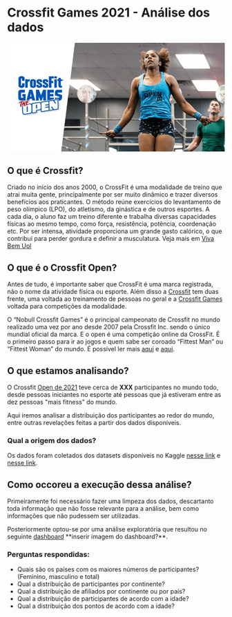 <h1>Crossfit Games 2021 - Análise dos dados</h1>

<img src="/file/crossfit-open-2021.png" alt="">

<h2>O que é Crossfit?</h2>
<p>
Criado no início dos anos 2000, o CrossFit é uma modalidade de treino que atrai muita gente, principalmente por ser muito dinâmico e trazer diversos benefícios aos praticantes. 
O método reúne exercícios do levantamento de peso olímpico (LPO), do atletismo, da ginástica e de outros esportes. 
A cada dia, o aluno faz um treino diferente e trabalha diversas capacidades físicas ao mesmo tempo, como força, resistência, potência, coordenação etc. 
Por ser intensa, atividade proporciona um grande gasto calórico, o que contribui para perder gordura e definir a musculatura. Veja mais em <a href="https://www.uol.com.br/vivabem/faq/crossfit-o-que-e-beneficios-como-praticar-e-por-que-ele-emagrece.htm?cmpid=copiaecola" target="_blank">Viva Bem Uol</a></p>

<h2>O que é o Crossfit Open?</h2>
<p>Antes de tudo, é importante saber que CrossFit é uma marca registrada, não o nome da atividade física ou esporte. Além disso a <a href="https://www.crossfit.com/" target="_blank">Crossfit</a> tem duas frente, uma voltada ao treinamento de pessoas no geral e a <a href="https://games.crossfit.com/" target="_blank">Crossfit Games</a> voltada para competições da modalidade.</p>
<p>O “Nobull Crossfit Games” é o principal campeonato de Crossfit no mundo realizado uma vez por ano desde 2007 pela Crossfit Inc. sendo o único mundial oficial da marca. E o open é uma competição online da CrossFit. É o primeiro passo para ir ao jogos e quem sabe ser coroado “Fittest Man” ou “Fittest Woman” do mundo. É possível ler mais <a href="https://blog.kvrastore.com.br/crossfit/crossfit-games/" target="_blank">aqui</a> e <a href="https://www.hugocross.com.br/crossfit/2017/01/25/o-que-o-open/" target="_blank">aqui</a>.</p>

<h2>O que estamos analisando?</h2>
<p>O Crossfit <a href="https://games.crossfit.com/workouts/open/2021" target="_blank">Open de 2021</a> teve cerca de <strong>XXX</strong> participantes no mundo todo, desde pessoas iniciantes no esporte até pessoas que já estiveram entre as dez pessoas "mais fitness" do mundo.</p>
<p>Aqui iremos analisar a distribuição dos participantes ao redor do mundo, entre outras revelações feitas a partir dos dados disponíveis.</p>

<h3>Qual a origem dos dados?</h3>
<p>Os dados foram coletados dos datasets disponíveis no Kaggle <a href="https://www.kaggle.com/datasets/branchmanager/2021-mens-crossfit-open-results-cleaned" target="_blank">nesse link</a> e <a href="https://www.kaggle.com/datasets/branchmanager/2021-womens-crossfit-open-results-uncleaned" target="_blank">nesse link</a>.</p>

<h2>Como occoreu a execução dessa análise?</h2>
<p>Primeiramente foi necessário fazer uma limpeza dos dados, descartanto toda informação que não fosse relevante para a análise, bem como informações que não pudessem ser utilizadas.</p>
<p>Posteriormente optou-se por uma análise exploratória que resultou no seguinte <a href="inserir link do dashboard" target="_blank"> dashboard</a> **inserir imagem do dashboard?**.
</p>

<h3>Perguntas respondidas: </h3>
<p>
    <ul>
        <li>Quais são os países com os maiores números de participantes? (Feminino, masculino e total)</li>
        <li>Qual a distribuição de participantes por continente?</li>
        <li>Qual a distribuição de afiliados por continente ou por país?</li>
        <li>Qual a distribuição de participantes de acordo com a idade?</li>
        <li>Qual a distribuição dos pontos de acordo com a idade?</li>
    </ul>
</p>